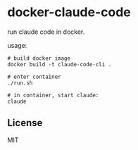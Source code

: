 # docker-claude-code

run claude code in docker.

usage:

    # build docker image
    docker build -t claude-code-cli .

    # enter container
    ./run.sh

    # in container, start claude:
    claude


## License

MIT
